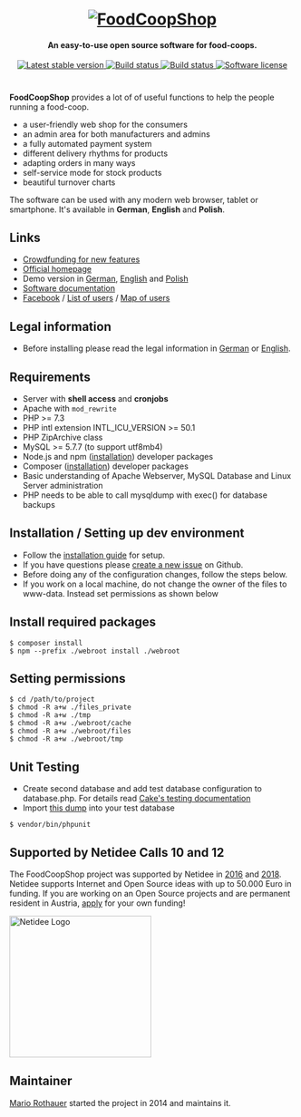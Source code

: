 <h1 align="center">
  <a href="https://www.foodcoopshop.com"><img src="https://raw.githubusercontent.com/foodcoopshop/foodcoopshop/develop/webroot/files/images/logo.jpg" alt="FoodCoopShop"></a>
</h1>

<h4 align="center">An easy-to-use open source software for food-coops.</h4>

<p align="center">
  <a href="https://www.foodcoopshop.com/download">
    <img src="https://img.shields.io/packagist/v/foodcoopshop/foodcoopshop.svg?label=stable&style=flat-square"
         alt="Latest stable version">
  </a>
  <a href="https://travis-ci.org/foodcoopshop/foodcoopshop">
    <img src="https://img.shields.io/travis/com/foodcoopshop/foodcoopshop/develop.svg?style=flat-square"
         alt="Build status">
  </a>
  <a href="https://github.com/foodcoopshop/foodcoopshop/actions">
    <img src="https://img.shields.io/github/workflow/status/foodcoopshop/foodcoopshop/FoodCoopShop%20CI/develop?style=flat-square"
        alt="Build status">
  </a>
  <a href="LICENSE">
    <img src="https://img.shields.io/github/license/foodcoopshop/foodcoopshop?style=flat-square"
         alt="Software license">
  </a>
</p>

<h1></h1>

**FoodCoopShop** provides a lot of of useful functions to help the people running a food-coop.

* a user-friendly web shop for the consumers
* an admin area for both manufacturers and admins
* a fully automated payment system
* different delivery rhythms for products
* adapting orders in many ways
* self-service mode for stock products
* beautiful turnover charts

The software can be used with any modern web browser, tablet or smartphone. It's available in **German**, **English** and **Polish**.

## Links
* [Crowdfunding for new features](https://www.foodcoopshop.com/crowdfunding-weiterentwicklung)
* [Official homepage](https://www.foodcoopshop.com/)
* Demo version in [German](https://demo-de.foodcoopshop.com), [English](https://demo-en.foodcoopshop.com) and [Polish](https://demo-pl.foodcoopshop.com)
* [Software documentation](https://foodcoopshop.github.io)
* [Facebook](https://facebook.com/FoodCoopShop) / [List of users](https://foodcoopshop.github.io/en/foodcoops) / [Map of users](http://umap.openstreetmap.fr/en/map/verbreitung-foodcoopshop_211165)

## Legal information
* Before installing please read the legal information in [German](https://foodcoopshop.github.io/de/rechtliches) or [English](https://foodcoopshop.github.io/en/legal-information).

## Requirements
* Server with **shell access** and **cronjobs**
* Apache with `mod_rewrite`
* PHP >= 7.3
* PHP intl extension INTL_ICU_VERSION >= 50.1
* PHP ZipArchive class
* MySQL >= 5.7.7 (to support utf8mb4)
* Node.js and npm ([installation](https://www.npmjs.com/get-npm)) developer packages
* Composer ([installation](https://getcomposer.org/download/)) developer packages
* Basic understanding of Apache Webserver, MySQL Database and Linux Server administration
* PHP needs to be able to call mysqldump with exec() for database backups

## Installation / Setting up dev environment
* Follow the [installation guide](https://foodcoopshop.github.io/en/installation-guide) for setup.
* If you have questions please [create a new issue](https://github.com/foodcoopshop/foodcoopshop/issues/new) on Github.
* Before doing any of the configuration changes, follow the steps below.
* If you work on a local machine, do not change the owner of the files to www-data. Instead set permissions as shown below

## Install required packages
```
$ composer install
$ npm --prefix ./webroot install ./webroot
```

## Setting permissions
```
$ cd /path/to/project
$ chmod -R a+w ./files_private
$ chmod -R a+w ./tmp
$ chmod -R a+w ./webroot/cache
$ chmod -R a+w ./webroot/files
$ chmod -R a+w ./webroot/tmp
```

## Unit Testing
* Create second database and add test database configuration to database.php. For details read [Cake's testing documentation](https://book.cakephp.org/3.0/en/development/testing.html)
* Import [this dump](config/sql/_installation/clean-db-structure.sql) into your test database
```
$ vendor/bin/phpunit
```

## Supported by Netidee Calls 10 and 12
The FoodCoopShop project was supported by Netidee in [2016](https://www.netidee.at/foodcoopshop) and [2018](https://www.netidee.at/foodcoopshop-0). Netidee supports Internet and Open Source ideas with up to 50.000 Euro in funding. If you are working on an Open Source projects and are permanent resident in Austria, [apply](https://netidee.at/einreichen) for your own funding!

<img src="https://www.foodcoopshop.com/wp-content/uploads/2016/08/netidee-relaunched-300x93.png" alt="Netidee Logo" width="250">

## Maintainer
[Mario Rothauer](https://github.com/mrothauer) started the project in 2014 and maintains it.
